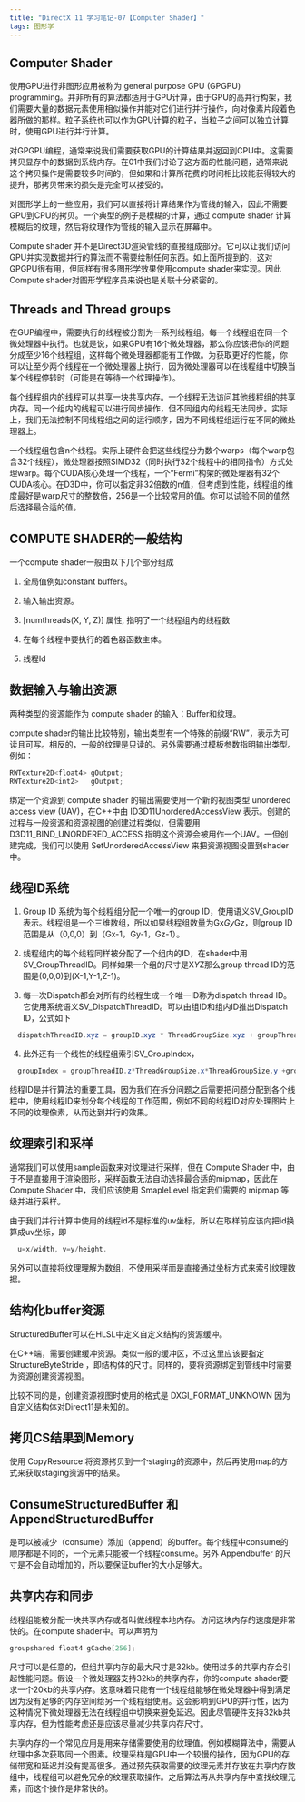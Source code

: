 ```yaml
---
title: "DirectX 11 学习笔记-07【Computer Shader】"
tags: 图形学
---
```


## Computer Shader

使用GPU进行非图形应用被称为 general purpose GPU (GPGPU) programming。并非所有的算法都适用于GPU计算，由于GPU的高并行构架，我们需要大量的数据元素使用相似操作并能对它们进行并行操作<!--more-->，向对像素片段着色器所做的那样。粒子系统也可以作为GPU计算的粒子，当粒子之间可以独立计算时，使用GPU进行并行计算。

对GPGPU编程，通常来说我们需要获取GPU的计算结果并返回到CPU中。这需要拷贝显存中的数据到系统内存。在01中我们讨论了这方面的性能问题，通常来说这个拷贝操作是需要较多时间的，但如果和计算所花费的时间相比较能获得较大的提升，那拷贝带来的损失是完全可以接受的。

对图形学上的一些应用，我们可以直接将计算结果作为管线的输入，因此不需要GPU到CPU的拷贝。一个典型的例子是模糊的计算，通过 compute shader 计算模糊后的纹理，然后将纹理作为管线的输入显示在屏幕中。

Compute shader 并不是Direct3D渲染管线的直接组成部分。它可以让我们访问GPU并实现数据并行的算法而不需要绘制任何东西。如上面所提到的，这对GPGPU很有用，但同样有很多图形学效果使用compute shader来实现。因此Compute shader对图形学程序员来说也是关联十分紧密的。

## Threads and Thread groups 

在GUP编程中，需要执行的线程被分割为一系列线程组。每一个线程组在同一个微处理器中执行。也就是说，如果GPU有16个微处理器，那么你应该把你的问题分成至少16个线程组，这样每个微处理器都能有工作做。为获取更好的性能，你可以让至少两个线程在一个微处理器上执行，因为微处理器可以在线程组中切换当某个线程停转时（可能是在等待一个纹理操作）。

每个线程组内的线程可以共享一块共享内存。一个线程无法访问其他线程组的共享内存。同一个组内的线程可以进行同步操作，但不同组内的线程无法同步。实际上，我们无法控制不同线程组之间的运行顺序，因为不同线程组运行在不同的微处理器上。

一个线程组包含n个线程。实际上硬件会把这些线程分为数个warps（每个warp包含32个线程），微处理器按照SIMD32（同时执行32个线程中的相同指令）方式处理warp。每个CUDA核心处理一个线程，一个“Fermi”构架的微处理器有32个CUDA核心。在D3D中，你可以指定非32倍数的n值，但考虑到性能，线程组的维度最好是warp尺寸的整数倍，256是一个比较常用的值。你可以试验不同的值然后选择最合适的值。

## COMPUTE SHADER的一般结构 

一个compute shader一般由以下几个部分组成

1. 全局值例如constant buffers。

2. 输入输出资源。

3. [numthreads(X, Y, Z)] 属性, 指明了一个线程组内的线程数

4. 在每个线程中要执行的着色器函数主体。

5. 线程Id

## 数据输入与输出资源 

两种类型的资源能作为 compute shader 的输入：Buffer和纹理。 

compute shader的输出比较特别，输出类型有一个特殊的前缀“RW”，表示为可读且可写。相反的，一般的纹理是只读的。另外需要通过模板参数指明输出类型。例如： 

```glsl
RWTexture2D<float4> gOutput; 
RWTexture2D<int2>   gOutput; 
```

绑定一个资源到 compute shader 的输出需要使用一个新的视图类型 unordered access view (UAV)，在C++中由 ID3D11UnorderedAccessView 表示。创建的过程与一般资源和资源视图的创建过程类似，但需要用 D3D11_BIND_UNORDERED_ACCESS 指明这个资源会被用作一个UAV。一但创建完成，我们可以使用 SetUnorderedAccessView 来把资源视图设置到shader中。

## 线程ID系统 

1. Group ID 系统为每个线程组分配一个唯一的group ID，使用语义SV_GroupID表示。线程组是一个三维数组，所以如果线程组数量为Gx*Gy*Gz，则group ID范围是从（0,0,0）到（Gx-1，Gy-1，Gz-1）。

2. 线程组内的每个线程同样被分配了一个组内的ID，在shader中用SV_GroupThreadID。同样如果一个组的尺寸是X*Y*Z那么group thread ID的范围是(0,0,0)到(X-1,Y-1,Z-1)。 

3. 每一次Dispatch都会对所有的线程生成一个唯一ID称为dispatch thread ID。它使用系统语义SV_DispatchThreadID。可以由组ID和组内ID推出Dispatch ID，公式如下

```glsl
  dispatchThreadID.xyz = groupID.xyz * ThreadGroupSize.xyz + groupThreadID.xyz;
```

4. 此外还有一个线性的线程组索引SV_GroupIndex， 
```glsl
  groupIndex = groupThreadID.z*ThreadGroupSize.x*ThreadGroupSize.y +groupThreadID.y*ThreadGroupSize. 
```

线程ID是并行算法的重要工具，因为我们在拆分问题之后需要把问题分配到各个线程中，使用线程ID来划分每个线程的工作范围，例如不同的线程ID对应处理图片上不同的纹理像素，从而达到并行的效果。

## 纹理索引和采样

通常我们可以使用sample函数来对纹理进行采样，但在 Compute Shader 中，由于不是直接用于渲染图形，采样函数无法自动选择最合适的mipmap，因此在 Compute Shader 中，我们应该使用 SmapleLevel 指定我们需要的 mipmap 等级并进行采样。

由于我们并行计算中使用的线程id不是标准的uv坐标，所以在取样前应该向把id换算成uv坐标，即

```glsl
  u=x/width, v=y/height. 
```

另外可以直接将纹理理解为数组，不使用采样而是直接通过坐标方式来索引纹理数据。

## 结构化buffer资源

StructuredBuffer<T>可以在HLSL中定义自定义结构的资源缓冲。 

在C++端，需要创建缓冲资源。类似一般的缓冲区，不过这里应该要指定 StructureByteStride ，即结构体的尺寸。同样的，要将资源绑定到管线中时需要为资源创建资源视图。 

比较不同的是，创建资源视图时使用的格式是 DXGI_FORMAT_UNKNOWN 因为自定义结构体对Direct11是未知的。

## 拷贝CS结果到Memory

使用 CopyResource 将资源拷贝到一个staging的资源中，然后再使用map的方式来获取staging资源中的结果。


## ConsumeStructuredBuffer 和 AppendStructuredBuffer

是可以被减少（consume）添加（append）的buffer。每个线程中consume的顺序都是不同的，一个元素只能被一个线程consume。另外 Appendbuffer 的尺寸是不会自动增加的，所以要保证buffer的大小足够大。 

## 共享内存和同步 

线程组能被分配一块共享内存或者叫做线程本地内存。访问这块内存的速度是非常快的。在compute shader中。可以声明为 

```glsl
groupshared float4 gCache[256]; 
```

尺寸可以是任意的，但组共享内存的最大尺寸是32kb。使用过多的共享内存会引起性能问题。假设一个微处理器支持32kb的共享内存，你的compute shader要求一个20kb的共享内存。这意味着只能有一个线程组能够在微处理器中得到满足因为没有足够的内存空间给另一个线程组使用。这会影响到GPU的并行性，因为这种情况下微处理器无法在线程组中切换来避免延迟。因此尽管硬件支持32kb共享内存，但为性能考虑还是应该尽量减少共享内存尺寸。 

共享内存的一个常见应用是用来存储需要使用的纹理值。例如模糊算法中，需要从纹理中多次获取同一个图素。纹理采样是GPU中一个较慢的操作，因为GPU的存储带宽和延迟并没有提高很多。通过预先获取需要的纹理元素并存放在共享内存数组中，线程组可以避免冗余的纹理获取操作。之后算法再从共享内存中查找纹理元素，而这个操作是非常快的。
